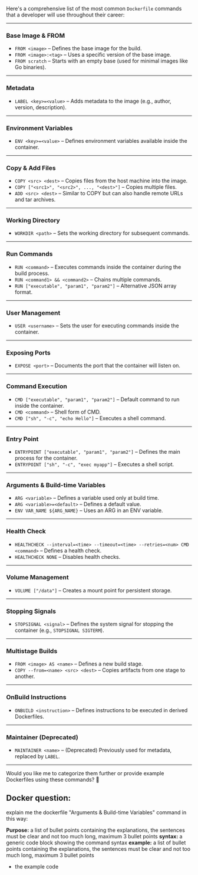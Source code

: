 Here's a comprehensive list of the most common `Dockerfile` commands that a developer will use throughout their career:

---

### **Base Image & FROM**
- `FROM <image>` – Defines the base image for the build.
- `FROM <image>:<tag>` – Uses a specific version of the base image.
- `FROM scratch` – Starts with an empty base (used for minimal images like Go binaries).

---

### **Metadata**
- `LABEL <key>=<value>` – Adds metadata to the image (e.g., author, version, description).

---

### **Environment Variables**
- `ENV <key>=<value>` – Defines environment variables available inside the container.

---

### **Copy & Add Files**
- `COPY <src> <dest>` – Copies files from the host machine into the image.
- `COPY ["<src1>", "<src2>", ..., "<dest>"]` – Copies multiple files.
- `ADD <src> <dest>` – Similar to COPY but can also handle remote URLs and tar archives.

---

### **Working Directory**
- `WORKDIR <path>` – Sets the working directory for subsequent commands.

---

### **Run Commands**
- `RUN <command>` – Executes commands inside the container during the build process.
- `RUN <command1> && <command2>` – Chains multiple commands.
- `RUN ["executable", "param1", "param2"]` – Alternative JSON array format.

---

### **User Management**
- `USER <username>` – Sets the user for executing commands inside the container.

---

### **Exposing Ports**
- `EXPOSE <port>` – Documents the port that the container will listen on.

---

### **Command Execution**
- `CMD ["executable", "param1", "param2"]` – Default command to run inside the container.
- `CMD <command>` – Shell form of CMD.
- `CMD ["sh", "-c", "echo Hello"]` – Executes a shell command.

---

### **Entry Point**
- `ENTRYPOINT ["executable", "param1", "param2"]` – Defines the main process for the container.
- `ENTRYPOINT ["sh", "-c", "exec myapp"]` – Executes a shell script.

---

### **Arguments & Build-time Variables**
- `ARG <variable>` – Defines a variable used only at build time.
- `ARG <variable>=<default>` – Defines a default value.
- `ENV VAR_NAME ${ARG_NAME}` – Uses an ARG in an ENV variable.

---

### **Health Check**
- `HEALTHCHECK --interval=<time> --timeout=<time> --retries=<num> CMD <command>` – Defines a health check.
- `HEALTHCHECK NONE` – Disables health checks.

---

### **Volume Management**
- `VOLUME ["/data"]` – Creates a mount point for persistent storage.

---

### **Stopping Signals**
- `STOPSIGNAL <signal>` – Defines the system signal for stopping the container (e.g., `STOPSIGNAL SIGTERM`).

---

### **Multistage Builds**
- `FROM <image> AS <name>` – Defines a new build stage.
- `COPY --from=<name> <src> <dest>` – Copies artifacts from one stage to another.

---

### **OnBuild Instructions**
- `ONBUILD <instruction>` – Defines instructions to be executed in derived Dockerfiles.

---

### **Maintainer (Deprecated)**
- `MAINTAINER <name>` – (Deprecated) Previously used for metadata, replaced by `LABEL`.

---

Would you like me to categorize them further or provide example Dockerfiles using these commands? 🚀


## Docker question:

explain me the dockerfile "Arguments & Build-time Variables" command in this way:

**Purpose:**
a list of bullet points containing the explanations, the sentences must be clear and not too much long, maximum 3 bullet points
**syntax:**
a generic code block showing the command syntax
**example:**
a list of bullet points containing the explanations, the sentences must be clear and not too much long, maximum 3 bullet points
+ the example code
